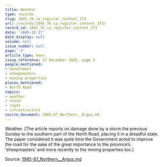 ```yaml
---
title: Weather
type: records
slug: 1845_76_sa_register_content_373
url: /records/1845_76_sa_register_content_373/
record_id: 1845_76_sa_register_content_373
date: '1845-12-17'
date_display: null
volume: null
issue_number: null
page: '3'
article_type: news
issue_reference: 17 December 1845, page 3
people_mentioned:
- Government
- sheepmasters
- mining properties
places_mentioned:
- North Road
topics:
- weather
- storm
- roads
- infrastructure
source_document: 1985-87_Northern__Argus.md
---
```


Weather.  [The article reports on damage done by a storm the previous Sunday to the southern part of the North Road, placing it in a dreadful state.  The paper considered it was quite time the Government acted to improve the road for the sake of the great importance to the province’s ‘sheepmasters’ and more recently to the mining properties too.]

Source: [1985-87_Northern__Argus.md](/downloads/markdown/1985-87_Northern__Argus.md)
